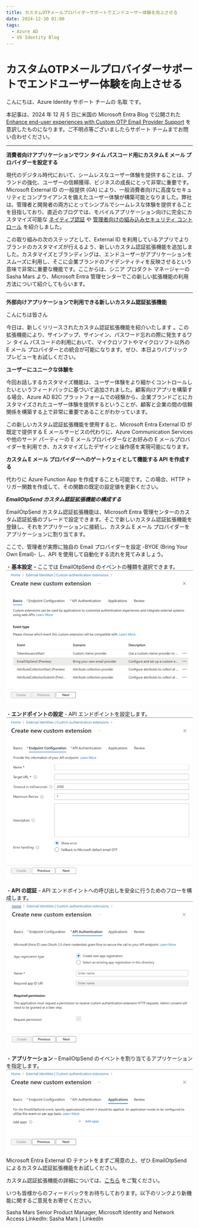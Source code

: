 ```yaml
---
title: カスタムOTPメールプロバイダーサポートでエンドユーザー体験を向上させる
date: 2024-12-30 01:00
tags:
  - Azure AD
  - US Identity Blog
---
```


# カスタムOTPメールプロバイダーサポートでエンドユーザー体験を向上させる

こんにちは、Azure Identity サポート チームの 名取 です。

本記事は、2024 年 12 月 5 日に米国の Microsoft Entra Blog で公開された [Enhance end-user experiences with Custom OTP Email Provider Support](https://techcommunity.microsoft.com/blog/identity/enhance-end-user-experiences-with-custom-otp-email-provider-support/3627346) を意訳したものになります。ご不明点等ございましたらサポート チームまでお問い合わせください。

----

**消費者向けアプリケーションでワン タイム パスコード用にカスタム E メール プロバイダーを設定する**　

現代のデジタル時代において、シームレスなユーザー体験を提供することは、ブランドの強化、ユーザーの信頼獲得、ビジネスの成長にとって非常に重要です。Microsoft External ID の一般提供 (GA) により、一般消費者向けに高度なセキュリティとコンプライアンスを備えたユーザー体験が構築可能となりました。弊社は、管理者と開発者の両方にとってシンプルでシームレスな体験を提供することを目指しており、直近のブログでは、モバイルアプリケーション向けに完全にカスタマイズ可能な [ネイティブ認証](https://devblogs.microsoft.com/identity/native-auth-for-external-id-ga/) や [管理者向けの組み込みセキュリティ コントロール](https://www.microsoft.com/ja-jp/security/business/identity-access/microsoft-entra-external-id) を紹介しました。

この取り組みの次のステップとして、External ID を利用しているアプリでよりブランドのカスタマイズが行えるよう、新しいカスタム認証拡張機能を追加しました。カスタマイズとブランディングは、エンドユーザーがアプリケーションをスムーズに利用し、そこに企業ブランドのアイデンティティを反映させるという意味で非常に重要な機能です。ここからは、シニア プロダクト マネージャーの Sasha Mars より、Microsoft Entra 管理センターでこの新しい拡張機能の利用方法について紹介してもらいます。

----

**外部向けアプリケーションで利用できる新しいカスタム認証拡張機能**　

こんにちは皆さん

今日は、新しくリリースされたカスタム認証拡張機能を紹介いたします 。この拡張機能により、サインアップ、サインイン、パスワード忘れの際に発生するワン タイム パスコードの利用において、マイクロソフトやマイクロソフト以外の E メール プロバイダーとの統合が可能になります。ぜひ、本日よりパブリック プレビューをお試しください。

**ユーザーにユニークな体験を**　

今回お話しするカスタマイズ機能は、ユーザー体験をより細かくコントロールしたいというフィードバックに基づいて追加されました。顧客向けアプリを構築する場合、Azure AD B2C プラットフォームでの経験から、企業ブランドごとにカスタマイズされたユーザー体験を提供するということが、顧客と企業の間の信頼関係を構築する上で非常に重要であることがわかっています。

この新しいカスタム認証拡張機能を使用すると、Microsoft Entra External ID が既定で提供する E メールサービスの代わりに、Azure Communication Services や他のサード パーティーの E メールプロバイダーなどお好みの E メールプロバイダーを利用でき、カスタマイズしたデザインと操作感を実現可能になります。

**カスタム E メール プロバイダーへのゲートウェイとして機能する API を作成する**　

代わりに Azure Function App を作成することも可能です。この場合、HTTP トリガー関数を作成して、その関数の既定の設定値を更新ください。

***EmailOtpSend カスタム認証拡張機能の構成する***

EmailOtpSend カスタム認証拡張機能は、Microsoft Entra 管理センターのカスタム認証拡張のブレードで設定できます。そこで新しいカスタム認証拡張機能を登録し、それをアプリケーションに接続し、カスタム E メール プロバイダーをアプリケーションに割り当てます。

ここで、管理者が実際に独自の Email プロバイダーを設定 -BYOE (Bring Your Own Email)- し、API を使用して自動化する流れを見てみましょう。

・**基本設定** – ここでは EmailOtpSend のイベントの種類を選択できます。
![](./enhance-end-user-experiences-with-custom-otp-email-provider-support/1.png)

・**エンドポイントの設定** - API エンドポイントを設定します。
![](./enhance-end-user-experiences-with-custom-otp-email-provider-support/2.png)

・**API の認証** - API エンドポイントへの呼び出しを安全に行うためのフローを構成します。
![](./enhance-end-user-experiences-with-custom-otp-email-provider-support/3.png)

・**アプリケーション** –  EmailOtpSend のイベントを割り当てるアプリケーションを指定します。
![](./enhance-end-user-experiences-with-custom-otp-email-provider-support/4.png)

Microsoft Entra External ID テナントをまずご用意の上、ぜひ EmailOtpSend によるカスタム認証拡張機能をお試しください。

カスタム認証拡張機能の詳細については、[こちら](https://learn.microsoft.com/ja-jp/entra/identity-platform/custom-extension-email-otp-get-started?tabs=azure-communication-services%2Cazure-portal) をご覧ください。

いつも皆様からのフィードバックをお待ちしております。以下のリンクより新機能に関するご意見をお寄せください。

Sasha Mars
Senior Product Manager, Microsoft Identity and Network Access
LinkedIn: Sasha Mars | LinkedIn
